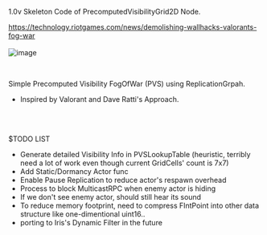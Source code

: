 1.0v Skeleton Code of PrecomputedVisibilityGrid2D Node.

https://technology.riotgames.com/news/demolishing-wallhacks-valorants-fog-war
<br/>
<br/>
![image](https://github.com/user-attachments/assets/384cbad8-1567-4f6f-83cf-5fbe846194a4)

<br/>

Simple Precomputed Visibility FogOfWar (PVS) using ReplicationGrpah.
- Inspired by Valorant and Dave Ratti's Approach.
<br/>
<br/>




$TODO LIST
- Generate detailed Visibility Info in PVSLookupTable (heuristic, terribly need a lot of work even though current GridCells' count is 7x7)
- Add Static/Dormancy Actor func
- Enable Pause Replication to reduce actor's respawn overhead
- Process to block MulticastRPC when enemy actor is hiding
- If we don't see enemy actor, should still hear its sound
- To reduce memory footprint, need to compress FIntPoint into other data structure like one-dimentional uint16..
- porting to Iris's Dynamic Filter in the future
